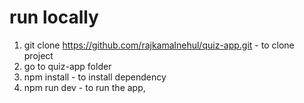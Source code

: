 # run locally 
1. git clone https://github.com/rajkamalnehul/quiz-app.git - to clone project
2. go to quiz-app folder
3. npm install - to install dependency
4. npm run dev - to run the app,


